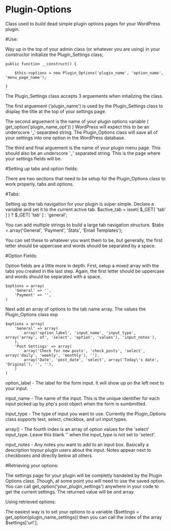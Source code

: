 # Plugin-Options
Class used to build dead simple plugin options pages for your WordPress plugin.

#Use:

Way up in the top of your admin class (or whatever you are using) in your constructor initialize the Plugin_Settings class;

    public function __construct() {

		$this->options = new Plugin_Options('plugin_name', 'option_name', 'menu_page_name');

	}

The Plugin_Settings class accepts 3 arguements when intializing the class.

The first arguement ('plugin_name') is used by the Plugin_Settings class to display the title at the top of your settings page.

The second arguement is the name of your plugin options variable ( get_option('plugin_name_opt')) ) WordPress will expect this to be an underscore '_' separated string. The Plugin_Options class will save all of your settings into one option in the WordPress database.

The third and final arguement is the name of your plugin menu page. This should also be an underscore '_' separated string. This is the page where your settings fields will be.

#Setting up tabs and option fields:

There are two sections that need to be setup for the Plugin_Options class to work properly, tabs and options.

#Tabs:

Setting up the tab navigation for your plugin is super simple. Declare a variable and set it to the current active tab.
$active_tab = isset( $_GET[ 'tab' ] ) ? $_GET[ 'tab' ] : 'general';

You can add multiple strings to build a large tab navigation structure.
    $tabs = array('General', 'Payment', 'Stats', 'Email Templates');

You can set these to whatever you want them to be, but generally, the first letter should be uppercase and words should be separated by a space.

#Option Fields:

Option fields are a little more in depth. First, setup a mixed array with the tabs you created in the last step. Again, the first letter should be uppercase and words should be separated with a space.

    $options = array(
        'General' => '',
        'Payment' => '',
    )

Next add an array of options to the tab name array. The values the Plugin_Options class exp

    $options = array(
        'General' => array(
            array('option_label', 'input_name', 'input_type', array('array', of', 'select', 'option', 'values'), 'input_notes'),
        ),
        'Post Settings' => array(
            array('Check for new posts', 'check_posts', 'select', array('daily', 'weekly', 'monthly'), ''),
            array('Date', 'post_date', 'select', array('Today\'s date', 'Original'), '', ''),
        )
    )


option_label - The label for the form input. It will show up on the left next to your input.

input_name -  The name of the input. This is the unique identifier for each input picked up by php's post object when the form is sumbmitted.

input_type - The type of input you want to use. Currently the Plugin_Options class supports text, select, checkbox, and url input types.

array() - The fourth index is an array of option values for the 'select' input_type. Leave this blank '' when the input_type is not set to 'select'.

input_notes - Any notes you want to add to an input box. Basically a description toyour plugin users about the input. Notes appear next to checkboxes and directly below all others.


#Retrieving your options:

The settings page for your plugin will be completly handeled by the Plugin Options class. Though, at some point you will need 
to use the saved option. You can call get_option('your_plugin_settings') anywhere in your code to get the current settings. The returned value will be and array.

Using retrieved options:

The easiest way is to set your options to a variable ($settings = get_option(plugin_name_settings)) then you can call the index
of the array $settings['url'];
